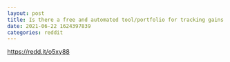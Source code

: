 ```yaml
--- 
layout: post 
title: Is there a free and automated tool/portfolio for tracking gains and losses? 
date: 2021-06-22 1624397839 
categories: reddit 
--- 
```

https://redd.it/o5xy88